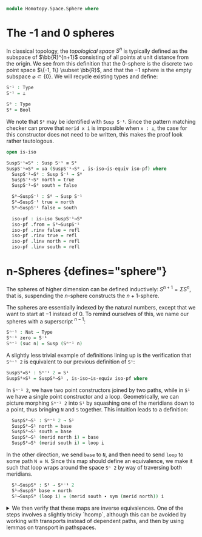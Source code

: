 <!--
```agda
open import 1Lab.Prelude

open import Homotopy.Space.Circle.Base
open import Homotopy.Space.Suspension
```
-->

```agda
module Homotopy.Space.Sphere where
```

# The -1 and 0 spheres

In classical topology, the _topological space_ $S^n$ is typically
defined as the subspace of $\bb{R}^{n+1}$ consisting of all points
at unit distance from the origin. We see from this definition that the
$0$-sphere is the discrete two point space $\{-1, 1\} \subset \bb{R}$,
and that the $-1$ sphere is the empty subspace $\varnothing \subset \{0\}$.
We will recycle existing types and define:

```agda
S⁻¹ : Type
S⁻¹ = ⊥

S⁰ : Type
S⁰ = Bool
```

We note that `S⁰` may be identified with `Susp S⁻¹`. Since the pattern
matching checker can prove that `merid x i` is impossible when `x : ⊥`,
the case for this constructor does not need to be written, this makes
the proof look rather tautologous.

```agda
open is-iso

SuspS⁻¹≃S⁰ : Susp S⁻¹ ≡ S⁰
SuspS⁻¹≃S⁰ = ua (SuspS⁻¹→S⁰ , is-iso→is-equiv iso-pf) where
  SuspS⁻¹→S⁰ : Susp S⁻¹ → S⁰
  SuspS⁻¹→S⁰ north = true
  SuspS⁻¹→S⁰ south = false

  S⁰→SuspS⁻¹ : S⁰ → Susp S⁻¹
  S⁰→SuspS⁻¹ true = north
  S⁰→SuspS⁻¹ false = south

  iso-pf : is-iso SuspS⁻¹→S⁰
  iso-pf .from = S⁰→SuspS⁻¹
  iso-pf .rinv false = refl
  iso-pf .rinv true = refl
  iso-pf .linv north = refl
  iso-pf .linv south = refl
```

# n-Spheres {defines="sphere"}

The spheres of higher dimension can be defined inductively:
$S^{n + 1} = \Sigma S^n$, that is, suspending the $n$-sphere constructs
the $n+1$-sphere.

The spheres are essentially indexed by the natural numbers, except that
we want to start at $-1$ instead of $0$. To remind ourselves of this,
we name our spheres with a superscript $^{n-1}$:

```agda
Sⁿ⁻¹ : Nat → Type
Sⁿ⁻¹ zero = S⁻¹
Sⁿ⁻¹ (suc n) = Susp (Sⁿ⁻¹ n)
```

A slightly less trivial example of definitions lining up is the verification
that `Sⁿ⁻¹ 2` is equivalent to our previous definition of `S¹`:

```agda
SuspS⁰≃S¹ : Sⁿ⁻¹ 2 ≃ S¹
SuspS⁰≃S¹ = SuspS⁰→S¹ , is-iso→is-equiv iso-pf where
```

In `Sⁿ⁻¹ 2`, we have two point constructors joined by two paths, while in
`S¹` we have a single point constructor and a loop. Geometrically, we
can picture morphing `Sⁿ⁻¹ 2` into `S¹` by squashing one of the meridians
down to a point, thus bringing `N` and `S` together. This intuition leads
to a definition:

```agda
  SuspS⁰→S¹ : Sⁿ⁻¹ 2 → S¹
  SuspS⁰→S¹ north = base
  SuspS⁰→S¹ south = base
  SuspS⁰→S¹ (merid north i) = base
  SuspS⁰→S¹ (merid south i) = loop i
```

In the other direction, we send `base` to `N`, and then need to send
`loop` to some path `N ≡ N`. Since this map should define an equivalence,
we make it such that loop wraps around the space `Sⁿ 2` by way of traversing
both meridians.

```agda
  S¹→SuspS⁰ : S¹ → Sⁿ⁻¹ 2
  S¹→SuspS⁰ base = north
  S¹→SuspS⁰ (loop i) = (merid south ∙ sym (merid north)) i
```

<details> <summary> We then verify that these maps are inverse equivalences.
One of the steps involves a slightly tricky `hcomp`, although this can be
avoided by working with transports instead of dependent paths, and then by
using lemmas on transport in pathspaces. </summary>

```agda
  iso-pf : is-iso SuspS⁰→S¹
  iso-pf .from = S¹→SuspS⁰
  iso-pf .rinv base = refl
  iso-pf .rinv (loop i) =
    ap (λ p → p i)
      (ap SuspS⁰→S¹ (merid south ∙ sym (merid north)) ≡⟨ ap-∙ SuspS⁰→S¹ (merid south) (sym (merid north))⟩
      loop ∙ refl                                     ≡⟨ ∙-idr _ ⟩
      loop                                            ∎)
  iso-pf .linv north = refl
  iso-pf .linv south = merid north
  iso-pf .linv (merid north i) j = merid north (i ∧ j)
  iso-pf .linv (merid south i) j = hcomp (∂ i ∨ ∂ j) λ where
    k (k = i0) → merid south i
    k (i = i0) → north
    k (i = i1) → merid north (j ∨ ~ k)
    k (j = i0) → ∙-filler (merid south) (sym (merid north)) k i
    k (j = i1) → merid south i
```
</details>

<!--
```agda
Sⁿ : Nat → Type∙ lzero
Sⁿ n = Sⁿ⁻¹ (suc n) , north

SuspS⁰→∙S¹ : Sⁿ 1 →∙ S¹∙
SuspS⁰→∙S¹ = SuspS⁰≃S¹ .fst , refl

SuspS⁰≃∙S¹ : Sⁿ 1 ≃∙ S¹∙
SuspS⁰≃∙S¹ = SuspS⁰≃S¹ , refl
```
-->
